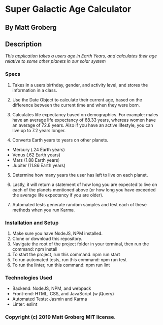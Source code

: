 # Super Galactic Age Calculator
## By Matt Groberg

## Description

_This application takes a users age in Earth Years, and calculates their age relative to some other planets in our solar system_

### Specs

1. Takes in a users birthday, gender, and activity level, and stores the information in a class.

2. Use the Date Object to calculate their current age, based on the difference between the current time and when they were born.

3. Calculates life expectancy based on demographics. For example: males have an average life expectancy of 68.33 years, whereas women have an average of 72.8 years. Also if you have an active lifestyle, you can live up to 7.2 years longer.

4. Converts Earth years to years on other planets.
* Mercury (.24 Earth years)
* Venus (.62 Earth years)
* Mars (1.88 Earth years)
* Jupiter (11.86 Earth years)

5. Determine how many years the user has left to live on each planet.

6. Lastly, it will return a statement of how long you are expected to live on each of the planets mentioned above (or how long you have exceeded the average life expectancy if you are older).

7. Automated tests generate random samples and test each of these methods when you run Karma.

### Installation and Setup

1. Make sure you have NodeJS, NPM installed.
2. Clone or download this repository.
3. Navigate the root of the project folder in your terminal, then run the command: npm install
4. To start the project, run this command: npm run start
5. To run automated tests, run this command: npm run test
6. To run the linter, run this command: npm run lint

### Technologies Used

* Backend: NodeJS, NPM, and webpack
* Front-end: HTML, CSS, and JavaScript (w jQuery)
* Automated Tests: Jasmin and Karma
* Linter: eslint

### Copyright (c) 2019 Matt Groberg MIT license.
